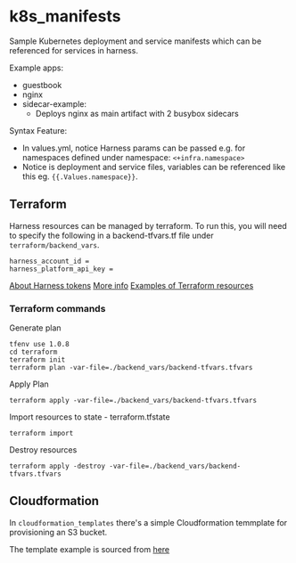 # k8s_manifests

Sample Kubernetes deployment and service manifests which can be referenced for services in harness. 

Example apps:

- guestbook
- nginx
- sidecar-example:
    - Deploys nginx as main artifact with 2 busybox sidecars

Syntax Feature:

- In values.yml, notice Harness params can be passed e.g. for namespaces defined under namespace: `<+infra.namespace>`
- Notice is deployment and service files, variables can be referenced like this eg. `{{.Values.namespace}}`.

## Terraform

Harness resources can be managed by terraform. To run this, you will need to specify the following in a backend-tfvars.tf file under `terraform/backend_vars`. 

```
harness_account_id =
harness_platform_api_key =

```

[About Harness tokens](https://developer.harness.io/docs/platform/user-management/add-and-manage-api-keys/)
[More info](https://developer.harness.io/docs/platform/resource-development/terraform/harness-terraform-provider/)
[Examples of Terraform resources](https://developer.harness.io/docs/platform/resource-development/terraform/harness-terraform-provider/)

### Terraform commands

Generate plan
```
tfenv use 1.0.8
cd terraform
terraform init
terraform plan -var-file=./backend_vars/backend-tfvars.tfvars

```

Apply Plan

`terraform apply -var-file=./backend_vars/backend-tfvars.tfvars`

Import resources to state - terraform.tfstate

`terraform import`

Destroy resources

`terraform apply -destroy -var-file=./backend_vars/backend-tfvars.tfvars`

## Cloudformation

In `cloudformation_templates` there's a simple Cloudformation temmplate for provisioning an S3 bucket.

The template example is sourced from [here](https://www.varonis.com/blog/create-s3-bucket)